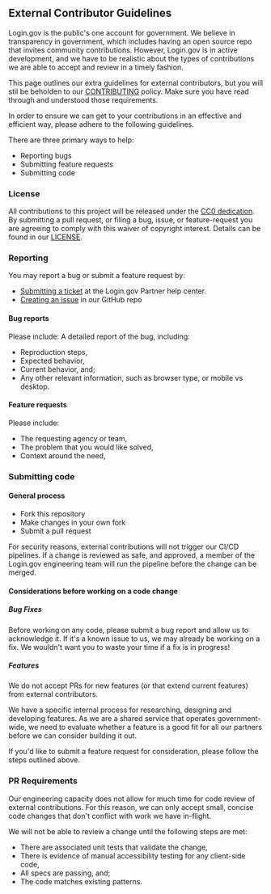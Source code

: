 ## External Contributor Guidelines

Login.gov is the public's one account for government. We believe in transparency in government, which includes having an open source repo that invites community contributions. However, Login.gov is in active development, and we have to be realistic about the types of contributions we are able to accept and review in a timely fashion.

This page outlines our extra guidelines for external contributors, but you will stil be beholden to our [CONTRIBUTING](CONTRIBUTING.md) policy. Make sure you have read through and understood those requirements.
 
In order to ensure we can get to your contributions in an effective and efficient way, please adhere to the following guidelines.

There are three primary ways to help:
- Reporting bugs
- Submitting feature requests
- Submitting code

### License
All contributions to this project will be released under the [CC0 dedication](https://creativecommons.org/public-domain/cc0/). By submitting a pull request, or filing a bug, issue, or feature-request you are agreeing to comply with this waiver of copyright interest. Details can be found in our [LICENSE](LICENSE.md).

### Reporting

You may report a bug or submit a feature request by:
- [Submitting a ticket](https://zendesk.login.gov/) at the Login.gov Partner help center.
- [Creating an issue](https://github.com/18F/identity-idp/issues) in our GitHub repo

#### Bug reports

Please include: 
A detailed report of the bug, including:
- Reproduction steps,
- Expected behavior,
- Current behavior, and; 
- Any other relevant information, such as browser type, or mobile vs desktop. 


#### Feature requests

Please include:
- The requesting agency or team,
- The problem that you would like solved,
- Context around the need,

### Submitting code

#### General process   

- Fork this repository
- Make changes in your own fork
- Submit a pull request

For security reasons, external contributions will not trigger our CI/CD pipelines. If a change is reviewed as safe, and approved, a member of the Login.gov engineering team will run the pipeline before the change can be merged.

#### Considerations before working on a code change

##### Bug Fixes

Before working on any code, please submit a bug report and allow us to acknowledge it. If it's a known issue to us, we may already be working on a fix. We wouldn't want you to waste your time if a fix is in progress!

##### Features
We do not accept PRs for new features (or that extend current features) from external contributors. 

We have a specific internal process for researching, designing and developing features. As we are a shared service that operates government-wide, we need to evaluate whether a feature is a good fit for all our partners before we can consider building it out. 

If you'd like to submit a feature request for consideration, please follow the steps outlined above.

### PR Requirements

Our engineering capacity does not allow for much time for code review of external contributions. For this reason, we can only accept small, concise code changes that don't conflict with work we have in-flight.

We will not be able to review a change until the following steps are met:

- There are associated unit tests that validate the change,
- There is evidence of manual accessibility testing for any client-side code,
- All specs are passing, and;
- The code matches existing patterns.
